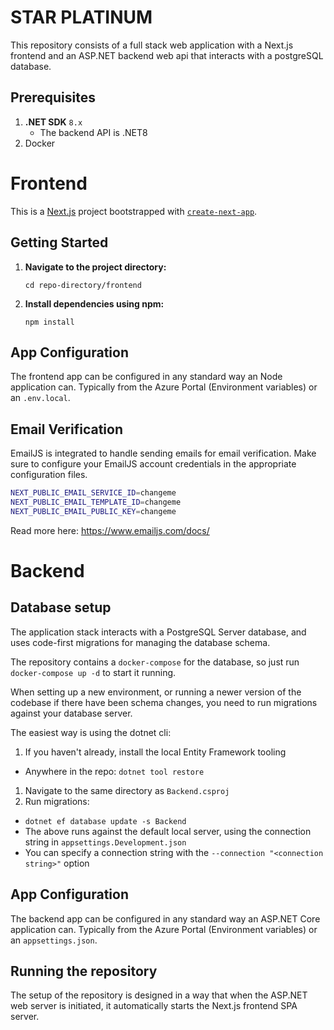 # STAR PLATINUM

This repository consists of a full stack web application with a Next.js frontend and an ASP.NET backend web api that interacts with a postgreSQL database.

## Prerequisites

1. **.NET SDK** `8.x`
   - The backend API is .NET8
2. Docker

# Frontend

This is a [Next.js](https://nextjs.org/) project bootstrapped with [`create-next-app`](https://github.com/vercel/next.js/tree/canary/packages/create-next-app).

## Getting Started

1. **Navigate to the project directory:**

   `cd repo-directory/frontend`

2. **Install dependencies using npm:**

   `npm install`

## App Configuration

The frontend app can be configured in any standard way an Node application can. Typically from the Azure Portal (Environment variables) or an `.env.local`.

## Email Verification

EmailJS is integrated to handle sending emails for email verification. Make sure to configure your EmailJS account credentials in the appropriate configuration files.

```bash
NEXT_PUBLIC_EMAIL_SERVICE_ID=changeme
NEXT_PUBLIC_EMAIL_TEMPLATE_ID=changeme
NEXT_PUBLIC_EMAIL_PUBLIC_KEY=changeme
```
Read more here: https://www.emailjs.com/docs/

# Backend

## Database setup

The application stack interacts with a PostgreSQL Server database, and uses code-first migrations for managing the database schema.

The repository contains a `docker-compose` for the database, so just run `docker-compose up -d` to start it running.

When setting up a new environment, or running a newer version of the codebase if there have been schema changes, you need to run migrations against your database server.

The easiest way is using the dotnet cli:

1. If you haven't already, install the local Entity Framework tooling

- Anywhere in the repo: `dotnet tool restore`

1. Navigate to the same directory as `Backend.csproj`
1. Run migrations:

- `dotnet ef database update -s Backend`
- The above runs against the default local server, using the connection string in `appsettings.Development.json`
- You can specify a connection string with the `--connection "<connection string>"` option

## App Configuration

The backend app can be configured in any standard way an ASP.NET Core application can. Typically from the Azure Portal (Environment variables) or an `appsettings.json`.

## Running the repository

The setup of the repository is designed in a way that when the ASP.NET web server is initiated, it automatically starts the Next.js frontend SPA server.
